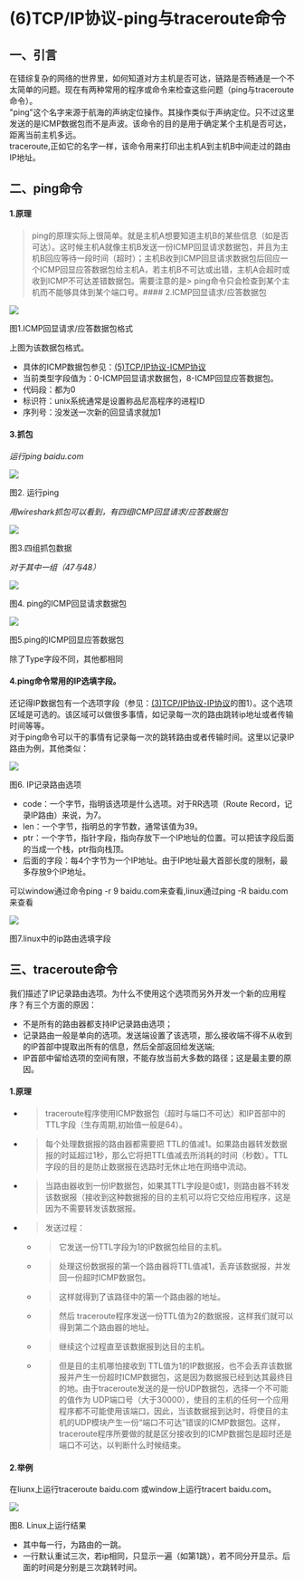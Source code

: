 # (6)TCP/IP协议-ping与traceroute命令


## 一、引言

在错综复杂的网络的世界里，如何知道对方主机是否可达，链路是否畅通是一个不太简单的问题。现在有两种常用的程序或命令来检查这些问题（ping与traceroute命令）。  
"ping"这个名字来源于航海的声纳定位操作。其操作类似于声纳定位。只不过这里发送的是ICMP数据包而不是声波。该命令的目的是用于确定某个主机是否可达，距离当前主机多远。  
traceroute,正如它的名字一样，该命令用来打印出主机A到主机B中间走过的路由IP地址。

## 二、ping命令

#### 1.原理

> ping的原理实际上很简单。就是主机A想要知道主机B的某些信息（如是否可达）。这时候主机A就像主机B发送一份ICMP回显请求数据包，并且为主机B回应等待一段时间（超时）；主机B收到ICMP回显请求数据包后回应一个ICMP回显应答数据包给主机A，若主机B不可达或出错，主机A会超时或收到ICMP不可达差错数据包。需要注意的是> ping命令只会检查到某个主机而不能够具体到某个端口号。#### 2.ICMP回显请求/应答数据包

![][1]



图1.ICMP回显请求/应答数据包格式

上图为该数据包格式。

* 具体的ICMP数据包参见：[(5)TCP/IP协议-ICMP协议][2]
* 当前类型字段值为：0-ICMP回显请求数据包，8-ICMP回显应答数据包。
* 代码段：都为0
* 标识符：unix系统通常是设置称品尼高程序的进程ID
* 序列号：没发送一次新的回显请求就加1

#### 3.抓包

_运行ping baidu.com_

![][3]



图2. 运行ping

_用wireshark抓包可以看到，有四组ICMP回显请求/应答数据包_

![][4]



图3.四组抓包数据

_对于其中一组（47与48）_

![][5]



图4. ping的ICMP回显请求数据包

![][6]



图5.ping的ICMP回显应答数据包

除了Type字段不同，其他都相同

#### 4.ping命令常用的IP选填字段。

还记得IP数据包有一个选项字段（参见：[(3)TCP/IP协议-IP协议][7]的图1）。这个选项区域是可选的。该区域可以做很多事情，如记录每一次的路由跳转ip地址或者传输时间等等。  
对于ping命令可以干的事情有记录每一次的跳转路由或者传输时间。这里以记录IP路由为例，其他类似：

![][8]



图6. IP记录路由选项

* code：一个字节，指明该选项是什么选项。对于RR选项（Route Record，记录IP路由）来说，为7。
* len：一个字节，指明总的字节数，通常该值为39。
* ptr：一个字节，指针字段，指向存放下一个IP地址的位置。可以把该字段后面的当成一个栈，ptr指向栈顶。
* 后面的字段：每4个字节为一个IP地址。由于IP地址最大首部长度的限制，最多存放9个IP地址。

可以window通过命令ping -r 9 baidu.com来查看,linux通过ping -R baidu.com来查看

![][9]



图7.linux中的ip路由选填字段

## 三、traceroute命令

我们描述了IP记录路由选项。为什么不使用这个选项而另外开发一个新的应用程序？有三个方面的原因：

* 不是所有的路由器都支持IP记录路由选项；
* 记录路由一般是单向的选项。发送端设置了该选项，那么接收端不得不从收到的IP首部中提取出所有的信息，然后全部返回给发送端;
* IP首部中留给选项的空间有限，不能存放当前大多数的路径；这是最主要的原因。

#### 1.原理

* > traceroute程序使用ICMP数据包（超时与端口不可达）和IP首部中的TTL字段（生存周期,初始值一般是64）。
* > 每个处理数据报的路由器都需要把 TTL的值减1。如果路由器转发数据报的时延超过1秒，那么它将把TTL值减去所消耗的时间（秒数）。TTL字段的目的是防止数据报在选路时无休止地在网络中流动。
* > 当路由器收到一份IP数据包，如果其TTL字段是0或1，则路由器不转发该数据报（接收到这种数据报的目的主机可以将它交给应用程序，这是因为不需要转发该数据报。
* > 发送过程：
  * > 它发送一份TTL字段为1的IP数据包给目的主机。
  * > 处理这份数据报的第一个路由器将TTL值减1，丢弃该数据报，并发回一份超时ICMP数据包。
  * > 这样就得到了该路径中的第一个路由器的地址。
  * > 然后 traceroute程序发送一份TTL值为2的数据报，这样我们就可以得到第二个路由器的地址。
  * > 继续这个过程直至该数据报到达目的主机。
  * > 但是目的主机哪怕接收到 TTL值为1的IP数据报，也不会丢弃该数据报并产生一份超时ICMP数据包，这是因为数据报已经到达其最终目的地。由于traceroute发送的是一份UDP数据包，选择一个不可能的值作为 UDP端口号（大于30000），使目的主机的任何一个应用程序都不可能使用该端口，因此，当该数据报到达时，将使目的主机的UDP模块产生一份“端口不可达”错误的ICMP数据包。这样，traceroute程序所要做的就是区分接收到的ICMP数据包是超时还是端口不可达，以判断什么时候结束。

#### 2.举例

在liunx上运行traceroute baidu.com 或window上运行tracert baidu.com。

![][10]



图8. Linux上运行结果

* 其中每一行，为路由的一跳。
* 一行默认重试三次，若ip相同，只显示一遍（如第1跳），若不同分开显示。后面的时间是分别是三次跳转时间。

[1]: http://upload-images.jianshu.io/upload_images/301894-00cc47fdccdece3b.png?imageMogr2/auto-orient/strip%7CimageView2/2/w/1240
[2]: http://www.jianshu.com/p/97ce373d790c
[3]: http://upload-images.jianshu.io/upload_images/301894-cb6245cad991b030.png?imageMogr2/auto-orient/strip%7CimageView2/2/w/1240
[4]: http://upload-images.jianshu.io/upload_images/301894-038a09e0e5d7c8fe.png?imageMogr2/auto-orient/strip%7CimageView2/2/w/1240
[5]: http://upload-images.jianshu.io/upload_images/301894-9858b40d462daa53.png?imageMogr2/auto-orient/strip%7CimageView2/2/w/1240
[6]: http://upload-images.jianshu.io/upload_images/301894-c4a8a9370061c860.png?imageMogr2/auto-orient/strip%7CimageView2/2/w/1240
[7]: http://www.jianshu.com/p/7b75e9e405cb
[8]: http://upload-images.jianshu.io/upload_images/301894-a7e9066d08eb9572.png?imageMogr2/auto-orient/strip%7CimageView2/2/w/1240
[9]: http://upload-images.jianshu.io/upload_images/301894-8fa921b5d70d6554.png?imageMogr2/auto-orient/strip%7CimageView2/2/w/1240
[10]: http://upload-images.jianshu.io/upload_images/301894-99824b62e85ae2fc.png?imageMogr2/auto-orient/strip%7CimageView2/2/w/1240